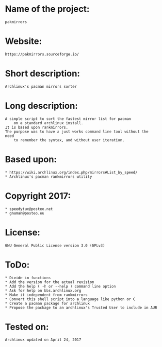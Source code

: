 # Name of the project:
	pakmirrors

# Website:
	https://pakmirrors.sourceforge.io/

# Short description:
	Archlinux's pacman mirrors sorter

# Long description:
	A simple script to sort the fastest mirror list for pacman
		on a standard archlinux install.
	It is based upon rankmirrors.
	The purpose was to have a just works command line tool without the need
		to remember the syntax, and without user iteration.

# Based upon:
	* https://wiki.archlinux.org/index.php/mirrors#List_by_speed/
	* Archlinux's pacman rankmirrors utility

# Copyright 2017:
	* speedytux@posteo.net
	* gnuman@posteo.eu

# License:
	GNU General Public License version 3.0 (GPLv3)

# ToDo:
	* Divide in functions
	* Add the version for the actual revision
	* Add the help ( -h or --help ) command line option
	* Ask for help on bbs.archlinux.org
	* Make it independent from rankmirrors
	* Convert this shell script into a language like python or C
	* Create a pacman package for archlinux
	* Propose the package to an archlinux's Trusted User to include in AUR

# Tested on:
	Archlinux updated on April 24, 2017
